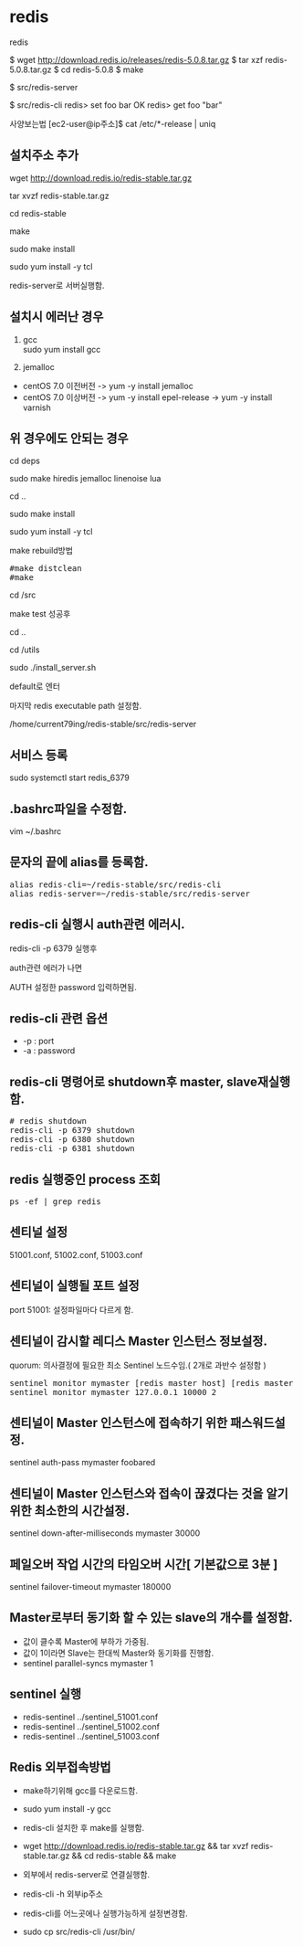 redis
=====
redis

$ wget http://download.redis.io/releases/redis-5.0.8.tar.gz
$ tar xzf redis-5.0.8.tar.gz
$ cd redis-5.0.8
$ make

$ src/redis-server

$ src/redis-cli
redis> set foo bar
OK
redis> get foo
"bar"

사양보는법
[ec2-user@ip주소]$ cat /etc/*-release | uniq


설치주소 추가
------------
wget http://download.redis.io/redis-stable.tar.gz

tar xvzf redis-stable.tar.gz

cd redis-stable


make

sudo make install

sudo yum install -y tcl
 
redis-server로 서버실행함.


설치시 에러난 경우
-----------------

1. gcc   
sudo yum install gcc


2. jemalloc
* centOS 7.0 이전버전
-> yum -y install jemalloc
* centOS 7.0 이상버전
-> yum -y install epel-release
-> yum -y install varnish

위 경우에도 안되는 경우
----------------------

cd deps

sudo make hiredis jemalloc linenoise lua

cd ..

sudo make install

sudo yum install -y tcl

make rebuild방법
<pre>
#make distclean
#make
</pre>



cd /src

make test 성공후

cd ..

cd /utils

sudo ./install_server.sh

default로 엔터

마지막 redis executable path 설정함.

/home/current79ing/redis-stable/src/redis-server

서비스 등록
----------
sudo systemctl start redis_6379

.bashrc파일을 수정함.
--------------------
vim ~/.bashrc

문자의 끝에 alias를 등록함.
--------------------------
<pre>
alias redis-cli=~/redis-stable/src/redis-cli
alias redis-server=~/redis-stable/src/redis-server
</pre>

redis-cli 실행시 auth관련 에러시.
--------------------------------
redis-cli -p 6379 실행후

auth관련 에러가 나면

AUTH 설정한 password 입력하면됨.

redis-cli 관련 옵션
------------------
* -p : port
* -a : password


redis-cli 명령어로 shutdown후 master, slave재실행함.
---------------------------------------------------
<pre>
# redis shutdown
redis-cli -p 6379 shutdown
redis-cli -p 6380 shutdown
redis-cli -p 6381 shutdown
</pre>

redis 실행중인 process 조회
--------------------------
<pre>
ps -ef | grep redis
</pre>

센티널 설정
----------
51001.conf, 51002.conf, 51003.conf
 
센티널이 실행될 포트 설정
------------------------
port 51001: 설정파일마다 다르게 함.

센티널이 감시할 레디스 Master 인스턴스 정보설정.
----------------------------------------------
quorum: 의사결정에 필요한 최소 Sentinel 노드수임.( 2개로 과반수 설정함 )
<pre>
sentinel monitor mymaster [redis master host] [redis master port] [quorum]
sentinel monitor mymaster 127.0.0.1 10000 2
</pre>

센티널이 Master 인스턴스에 접속하기 위한 패스워드설정.
---------------------------------------------------
sentinel auth-pass mymaster foobared

센티널이 Master 인스턴스와 접속이 끊겼다는 것을 알기 위한 최소한의 시간설정.
--------------------------------------------------------------------------
sentinel down-after-milliseconds mymaster 30000

페일오버 작업 시간의 타임오버 시간[ 기본값으로 3분 ]
--------------------------------------------------
sentinel failover-timeout mymaster 180000

Master로부터 동기화 할 수 있는 slave의 개수를 설정함.
---------------------------------------------------
* 값이 클수록 Master에 부하가 가중됨.
* 값이 1이라면 Slave는 한대씩 Master와 동기화를 진행함.
* sentinel parallel-syncs mymaster 1


sentinel 실행
-------------
* redis-sentinel ../sentinel_51001.conf
* redis-sentinel ../sentinel_51002.conf
* redis-sentinel ../sentinel_51003.conf


Redis 외부접속방법
------------------

* make하기위해 gcc를 다운로드함.
* sudo yum install -y gcc

* redis-cli 설치한 후 make를 실행함.
* wget http://download.redis.io/redis-stable.tar.gz && tar xvzf redis-stable.tar.gz && cd redis-stable && make

* 외부에서 redis-server로 연결실행함.
* redis-cli -h 외부ip주소


* redis-cli를 어느곳에나 실행가능하게 설정변경함. 
* sudo cp src/redis-cli /usr/bin/
